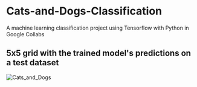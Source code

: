 # Cats-and-Dogs-Classification
A machine learning classification project using Tensorflow with Python in Google Collabs<br>


## 5x5 grid with the trained model's predictions on a test dataset

![Cats_and_Dogs](https://github.com/josezapiz/Cats-and-Dogs-Classification/assets/101471178/9b6e1140-0990-4e72-a4cd-89e2cd2cc941)
